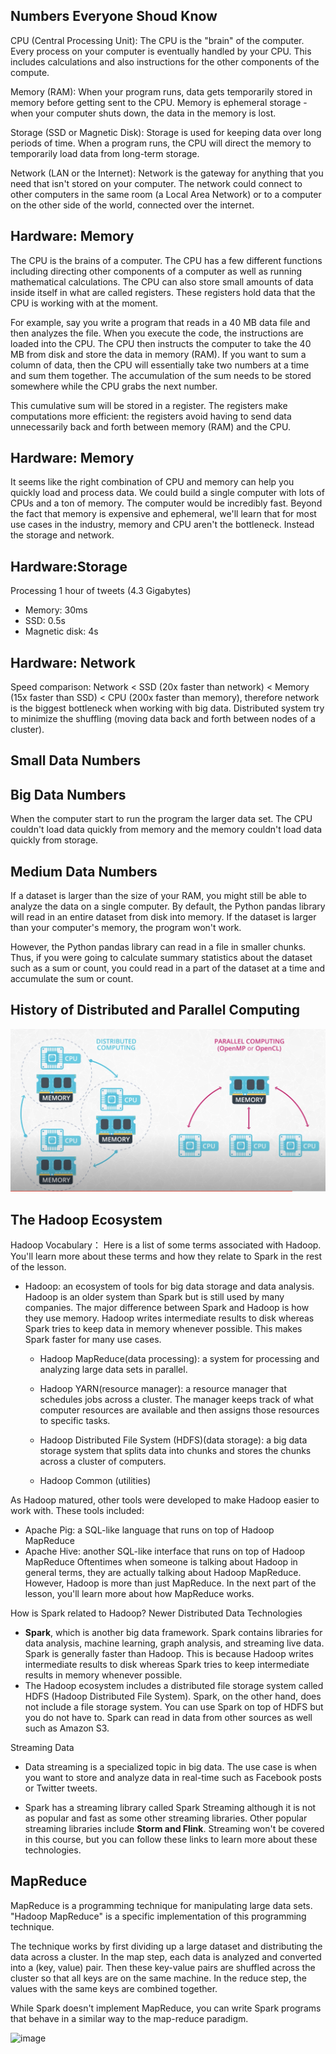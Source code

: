 ## Numbers Everyone Shoud Know
CPU (Central Processing Unit):
The CPU is the "brain" of the computer. Every process on your computer is eventually handled by your CPU. This includes calculations and also instructions for the other components of the compute.

Memory (RAM):
When your program runs, data gets temporarily stored in memory before getting sent to the CPU. Memory is ephemeral storage - when your computer shuts down, the data in the memory is lost.

Storage (SSD or Magnetic Disk):
Storage is used for keeping data over long periods of time. When a program runs, the CPU will direct the memory to temporarily load data from long-term storage.

Network (LAN or the Internet):
Network is the gateway for anything that you need that isn't stored on your computer. The network could connect to other computers in the same room (a Local Area Network) or to a computer on the other side of the world, connected over the internet.

## Hardware: Memory
The CPU is the brains of a computer. The CPU has a few different functions including directing other components of a computer as well as running mathematical calculations. The CPU can also store small amounts of data inside itself in what are called registers. These registers hold data that the CPU is working with at the moment.

For example, say you write a program that reads in a 40 MB data file and then analyzes the file. When you execute the code, the instructions are loaded into the CPU. The CPU then instructs the computer to take the 40 MB from disk and store the data in memory (RAM). If you want to sum a column of data, then the CPU will essentially take two numbers at a time and sum them together. The accumulation of the sum needs to be stored somewhere while the CPU grabs the next number.

This cumulative sum will be stored in a register. The registers make computations more efficient: the registers avoid having to send data unnecessarily back and forth between memory (RAM) and the CPU.

## Hardware: Memory
It seems like the right combination of CPU and memory can help you quickly load and process data. We could build a single computer with lots of CPUs and a ton of memory. The computer would be incredibly fast. Beyond the fact that memory is expensive and ephemeral, we'll learn that for most use cases in the industry, memory and CPU aren't the bottleneck. Instead the storage and network.

## Hardware:Storage
Processing 1 hour of tweets (4.3 Gigabytes)
- Memory: 30ms
- SSD: 0.5s
- Magnetic disk: 4s

## Hardware: Network
Speed comparison: Network < SSD (20x faster than network) < Memory (15x faster than SSD) < CPU (200x faster than memory), therefore network is the biggest bottleneck when working with big data. Distributed system try to minimize the shuffling (moving data back and forth between nodes of a cluster).

## Small Data Numbers

## Big Data Numbers
When the computer start to run the program the larger data set. The CPU couldn't load data quickly from memory and the memory couldn't load data quickly from storage.

## Medium Data Numbers
If a dataset is larger than the size of your RAM, you might still be able to analyze the data on a single computer. By default, the Python pandas library will read in an entire dataset from disk into memory. If the dataset is larger than your computer's memory, the program won't work.

However, the Python pandas library can read in a file in smaller chunks. Thus, if you were going to calculate summary statistics about the dataset such as a sum or count, you could read in a part of the dataset at a time and accumulate the sum or count.


## History of Distributed and Parallel Computing
![image](/imgs/distributed_parallel_computing.png)

## The Hadoop Ecosystem
Hadoop Vocabulary： Here is a list of some terms associated with Hadoop. You'll learn more about these terms and how they relate to Spark in the rest of the lesson.

- Hadoop: an ecosystem of tools for big data storage and data analysis. Hadoop is an older system than Spark but is still used by many companies. The major difference between Spark and Hadoop is how they use memory. Hadoop writes intermediate results to disk whereas Spark tries to keep data in memory whenever possible. This makes Spark faster for many use cases.

  - Hadoop MapReduce(data processing): a system for processing and analyzing large data sets in parallel.

  - Hadoop YARN(resource manager): a resource manager that schedules jobs across a cluster. The manager keeps track of what computer resources are available and then assigns those resources to specific tasks.

  - Hadoop Distributed File System (HDFS)(data storage): a big data storage system that splits data into chunks and stores the chunks across a cluster of computers.
  - Hadoop Common (utilities)
  
As Hadoop matured, other tools were developed to make Hadoop easier to work with. These tools included:

- Apache Pig: a SQL-like language that runs on top of Hadoop MapReduce
- Apache Hive: another SQL-like interface that runs on top of Hadoop MapReduce
Oftentimes when someone is talking about Hadoop in general terms, they are actually talking about Hadoop MapReduce. However, Hadoop is more than just MapReduce. In the next part of the lesson, you'll learn more about how MapReduce works.

How is Spark related to Hadoop? Newer Distributed Data Technologies
- **Spark**, which is another big data framework. Spark contains libraries for data analysis, machine learning, graph analysis, and streaming live data. Spark is generally faster than Hadoop. This is because Hadoop writes intermediate results to disk whereas Spark tries to keep intermediate results in memory whenever possible.
- The Hadoop ecosystem includes a distributed file storage system called HDFS (Hadoop Distributed File System). Spark, on the other hand, does not include a file storage system. You can use Spark on top of HDFS but you do not have to. Spark can read in data from other sources as well such as Amazon S3.

Streaming Data
- Data streaming is a specialized topic in big data. The use case is when you want to store and analyze data in real-time such as Facebook posts or Twitter tweets.

- Spark has a streaming library called Spark Streaming although it is not as popular and fast as some other streaming libraries. Other popular streaming libraries include **Storm and Flink**. Streaming won't be covered in this course, but you can follow these links to learn more about these technologies.

## MapReduce
MapReduce is a programming technique for manipulating large data sets. "Hadoop MapReduce" is a specific implementation of this programming technique.

The technique works by first dividing up a large dataset and distributing the data across a cluster. In the map step, each data is analyzed and converted into a (key, value) pair. Then these key-value pairs are shuffled across the cluster so that all keys are on the same machine. In the reduce step, the values with the same keys are combined together.

While Spark doesn't implement MapReduce, you can write Spark programs that behave in a similar way to the map-reduce paradigm.

![image](/imgs/mapreduce.png)
